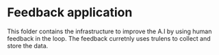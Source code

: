 # Feedback application

This folder contains the infrastructure to improve the A.I by using human feedback in the loop. The feedback curretnly uses trulens to collect and store the data. 

